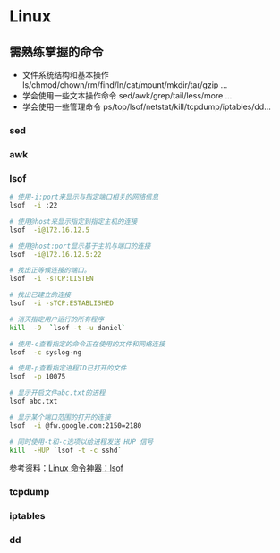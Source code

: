 # Linux



## 需熟练掌握的命令

- 文件系统结构和基本操作 ls/chmod/chown/rm/find/ln/cat/mount/mkdir/tar/gzip …
- 学会使用一些文本操作命令 sed/awk/grep/tail/less/more …
- 学会使用一些管理命令 ps/top/lsof/netstat/kill/tcpdump/iptables/dd…



### sed



### awk



### lsof



```bash
# 使用-i:port来显示与指定端口相关的网络信息
lsof  -i :22

# 使用@host来显示指定到指定主机的连接
lsof  -i@172.16.12.5

# 使用@host:port显示基于主机与端口的连接
lsof  -i@172.16.12.5:22

# 找出正等候连接的端口。
lsof  -i -sTCP:LISTEN

# 找出已建立的连接
lsof  -i -sTCP:ESTABLISHED

# 消灭指定用户运行的所有程序
kill  -9  `lsof -t -u daniel`

# 使用-c查看指定的命令正在使用的文件和网络连接
lsof  -c syslog-ng

# 使用-p查看指定进程ID已打开的文件
lsof  -p 10075

# 显示开启文件abc.txt的进程
lsof abc.txt 

# 显示某个端口范围的打开的连接
lsof  -i @fw.google.com:2150=2180

# 同时使用-t和-c选项以给进程发送 HUP 信号
kill  -HUP `lsof -t -c sshd`
```

参考资料：[Linux 命令神器：lsof](https://www.jianshu.com/p/a3aa6b01b2e1)

### tcpdump



### iptables



### dd



